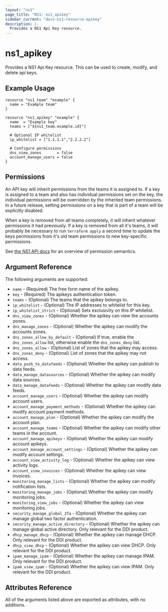 ```yaml
---
layout: "ns1"
page_title: "NS1: ns1_apikey"
sidebar_current: "docs-ns1-resource-apikey"
description: |-
  Provides a NS1 Api Key resource.
---
```


# ns1\_apikey

Provides a NS1 Api Key resource. This can be used to create, modify, and delete api keys.

## Example Usage

```hcl
resource "ns1_team" "example" {
  name = "Example team"
}

resource "ns1_apikey" "example" {
  name  = "Example key"
  teams = ["${ns1_team.example.id}"]

  # Optional IP whitelist
  ip_whitelist = ["1.1.1.1","2.2.2.2"]

  # Configure permissions 
  dns_view_zones       = false
  account_manage_users = false
}
```

## Permissions
An API key will inherit permissions from the teams it is assigned to.
If a key is assigned to a team and also has individual permissions set on the key, the individual permissions
will be overridden by the inherited team permissions.
In a future release, setting permissions on a key that is part of a team will be explicitly disabled.

When a key is removed from all teams completely, it will inherit whatever permissions it had previously.
If a key is removed from all it's teams, it will probably be necessary to run `terraform apply` a second time
to update the keys permissions from it's old team permissions to new key-specific permissions.

See [the NS1 API docs](https://ns1.com/api#getget-all-account-users) for an overview of permission semantics.

## Argument Reference

The following arguments are supported:

* `name` - (Required) The free form name of the apikey.
* `key` - (Required) The apikeys authentication token.
* `teams` - (Optional) The teams that the apikey belongs to.
* `ip_whitelist` - (Optional) The IP addresses to whitelist for this key.
* `ip_whitelist_strict` - (Optional) Sets exclusivity on this IP whitelist.
* `dns_view_zones` - (Optional) Whether the apikey can view the accounts zones.
* `dns_manage_zones` - (Optional) Whether the apikey can modify the accounts zones.
* `dns_zones_allow_by_default` - (Optional) If true, enable the `dns_zones_allow` list, otherwise enable the `dns_zones_deny` list.
* `dns_zones_allow` - (Optional) List of zones that the apikey may access.
* `dns_zones_deny` - (Optional) List of zones that the apikey may not access.
* `data_push_to_datafeeds` - (Optional) Whether the apikey can publish to data feeds.
* `data_manage_datasources` - (Optional) Whether the apikey can modify data sources.
* `data_manage_datafeeds` - (Optional) Whether the apikey can modify data feeds.
* `account_manage_users` - (Optional) Whether the apikey can modify account users.
* `account_manage_payment_methods` - (Optional) Whether the apikey can modify account payment methods.
* `account_manage_plan` - (Optional) Whether the apikey can modify the account plan.
* `account_manage_teams` - (Optional) Whether the apikey can modify other teams in the account.
* `account_manage_apikeys` - (Optional) Whether the apikey can modify account apikeys.
* `account_manage_account_settings` - (Optional) Whether the apikey can modify account settings.
* `account_view_activity_log` - (Optional) Whether the apikey can view activity logs.
* `account_view_invoices` - (Optional) Whether the apikey can view invoices.
* `monitoring_manage_lists` - (Optional) Whether the apikey can modify notification lists.
* `monitoring_manage_jobs` - (Optional) Whether the apikey can modify monitoring jobs.
* `monitoring_view_jobs` - (Optional) Whether the apikey can view monitoring jobs.
* `security_manage_global_2fa` - (Optional) Whether the apikey can manage global two factor authentication.
* `security_manage_active_directory` - (Optional) Whether the apikey can manage global active directory.
Only relevant for the DDI product.
* `dhcp_manage_dhcp` - (Optional) Whether the apikey can manage DHCP.
Only relevant for the DDI product.
* `dhcp_view_dhcp` - (Optional) Whether the apikey can view DHCP.
Only relevant for the DDI product.
* `ipam_manage_ipam` - (Optional) Whether the apikey can manage IPAM.
Only relevant for the DDI product.
* `ipam_view_ipam` - (Optional) Whether the apikey can view IPAM.
Only relevant for the DDI product.

## Attributes Reference

All of the arguments listed above are exported as attributes, with no
additions.
